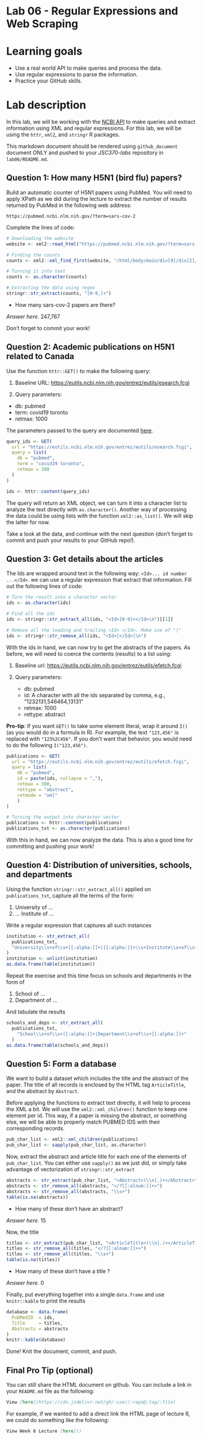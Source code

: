 Lab 06 - Regular Expressions and Web Scraping
================

# Learning goals

- Use a real world API to make queries and process the data.
- Use regular expressions to parse the information.
- Practice your GitHub skills.

# Lab description

In this lab, we will be working with the [NCBI
API](https://www.ncbi.nlm.nih.gov/home/develop/api/) to make queries and
extract information using XML and regular expressions. For this lab, we
will be using the `httr`, `xml2`, and `stringr` R packages.

This markdown document should be rendered using `github_document`
document ONLY and pushed to your *JSC370-labs* repository in
`lab06/README.md`.

## Question 1: How many H5N1 (bird flu) papers?

Build an automatic counter of H5N1 papers using PubMed. You will need to
apply XPath as we did during the lecture to extract the number of
results returned by PubMed in the following web address:

    https://pubmed.ncbi.nlm.nih.gov/?term=sars-cov-2

Complete the lines of code:

``` r
# Downloading the website
website <- xml2::read_html("https://pubmed.ncbi.nlm.nih.gov/?term=sars-cov-2")

# Finding the counts
counts <- xml2::xml_find_first(website, "/html/body/main/div[9]/div[2]/div[2]/div[1]/div[1]/h3/span")

# Turning it into text
counts <- as.character(counts)

# Extracting the data using regex
stringr::str_extract(counts, "[0-9,]+")
```

- How many sars-cov-2 papers are there?

*Answer here.* 247,767

Don’t forget to commit your work!

## Question 2: Academic publications on H5N1 related to Canada

Use the function `httr::GET()` to make the following query:

1.  Baseline URL:
    <https://eutils.ncbi.nlm.nih.gov/entrez/eutils/esearch.fcgi>

2.  Query parameters:

- db: pubmed
- term: covid19 toronto
- retmax: 1000

The parameters passed to the query are documented
[here](https://www.ncbi.nlm.nih.gov/books/NBK25499/).

``` r
query_ids <- GET(
  url = "https://eutils.ncbi.nlm.nih.gov/entrez/eutils/esearch.fcgi",
  query = list(
    db = "pubmed",
    term = "covid19 toronto",
    retmax = 300
  )
)

ids <- httr::content(query_ids)
```

The query will return an XML object, we can turn it into a character
list to analyze the text directly with `as.character()`. Another way of
processing the data could be using lists with the function
`xml2::as_list()`. We will skip the latter for now.

Take a look at the data, and continue with the next question (don’t
forget to commit and push your results to your GitHub repo!).

## Question 3: Get details about the articles

The Ids are wrapped around text in the following way:
`<Id>... id number ...</Id>`. we can use a regular expression that
extract that information. Fill out the following lines of code:

``` r
# Turn the result into a character vector
ids <- as.character(ids)

# Find all the ids 
ids <- stringr::str_extract_all(ids, "<Id>[0-9]+</Id>\n")[[1]]

# Remove all the leading and trailing <Id> </Id>. Make use of "|"
ids <- stringr::str_remove_all(ids, "<Id>|</Id>|\n")
```

With the ids in hand, we can now try to get the abstracts of the papers.
As before, we will need to coerce the contents (results) to a list
using:

1.  Baseline url:
    <https://eutils.ncbi.nlm.nih.gov/entrez/eutils/efetch.fcgi>

2.  Query parameters:

    - db: pubmed
    - id: A character with all the ids separated by comma, e.g.,
      “1232131,546464,13131”
    - retmax: 1000
    - rettype: abstract

**Pro-tip**: If you want `GET()` to take some element literal, wrap it
around `I()` (as you would do in a formula in R). For example, the text
`"123,456"` is replaced with `"123%2C456"`. If you don’t want that
behavior, you would need to do the following `I("123,456")`.

``` r
publications <- GET(
  url = "https://eutils.ncbi.nlm.nih.gov/entrez/eutils/efetch.fcgi",
  query = list(
    db = "pubmed",
    id = paste(ids, collapse = ","),
    retmax = 300,
    rettype = "abstract",
    retmode = "xml"
    )
)

# Turning the output into character vector
publications <- httr::content(publications)
publications_txt <- as.character(publications)
```

With this in hand, we can now analyze the data. This is also a good time
for committing and pushing your work!

## Question 4: Distribution of universities, schools, and departments

Using the function `stringr::str_extract_all()` applied on
`publications_txt`, capture all the terms of the form:

1.  University of …
2.  … Institute of …

Write a regular expression that captures all such instances

``` r
institution <- str_extract_all(
  publications_txt,
  "University\\s+of\\s+[[:alpha:]]+|[[:alpha:]]+\\s+Institute\\s+of\\s+[[:alpha:]]+"
) 
institution <- unlist(institution)
as.data.frame(table(institution))
```

Repeat the exercise and this time focus on schools and departments in
the form of

1.  School of …
2.  Department of …

And tabulate the results

``` r
schools_and_deps <- str_extract_all(
  publications_txt,
    "School\\s+of\\s+[[:alpha:]]+|Department\\s+of\\s+[[:alpha:]]+"
  )
as.data.frame(table(schools_and_deps))
```

## Question 5: Form a database

We want to build a dataset which includes the title and the abstract of
the paper. The title of all records is enclosed by the HTML tag
`ArticleTitle`, and the abstract by `Abstract`.

Before applying the functions to extract text directly, it will help to
process the XML a bit. We will use the `xml2::xml_children()` function
to keep one element per id. This way, if a paper is missing the
abstract, or something else, we will be able to properly match PUBMED
IDS with their corresponding records.

``` r
pub_char_list <- xml2::xml_children(publications)
pub_char_list <- sapply(pub_char_list, as.character)
```

Now, extract the abstract and article title for each one of the elements
of `pub_char_list`. You can either use `sapply()` as we just did, or
simply take advantage of vectorization of `stringr::str_extract`

``` r
abstracts <- str_extract(pub_char_list, "<Abstract>(\\n|.)+</Abstract>")
abstracts <- str_remove_all(abstracts, "</?[[:alnum:]]+>")
abstracts <- str_remove_all(abstracts, "\\s+")
table(is.na(abstracts))
```

- How many of these don’t have an abstract?

*Answer here.* 15

Now, the title

``` r
titles <- str_extract(pub_char_list, "<ArticleTitle>(\\n|.)+</ArticleTitle>")
titles <- str_remove_all(titles, "</?[[:alnum:]]+>")
titles <- str_remove_all(titles, "\\s+")
table(is.na(titles))
```

- How many of these don’t have a title ?

*Answer here.* 0

Finally, put everything together into a single `data.frame` and use
`knitr::kable` to print the results

``` r
database <- data.frame(
  PubMedID  = ids,
  Title     = titles,
  Abstracts = abstracts
)
knitr::kable(database)
```

Done! Knit the document, commit, and push.

## Final Pro Tip (optional)

You can still share the HTML document on github. You can include a link
in your `README.md` file as the following:

``` md
View [here](https://cdn.jsdelivr.net/gh/:user/:repo@:tag/:file) 
```

For example, if we wanted to add a direct link the HTML page of lecture
6, we could do something like the following:

``` md
View Week 6 Lecture [here]()
```
